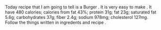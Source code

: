 Today recipe that I am going to tell is a Burger . 
It is very easy to make .
It have 480 calories; calories from fat 43%; protein 31g; fat 23g; saturated fat 5.6g; carbohydrates 37g; fiber 2.4g; sodium 978mg; cholesterol 127mg.
Follow the things written in ingredents and recipe .
